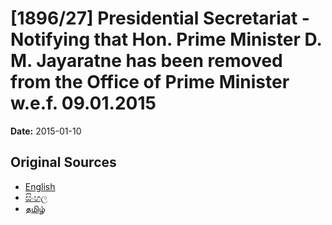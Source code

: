 # [1896/27] Presidential Secretariat - Notifying that Hon. Prime Minister D. M. Jayaratne has been removed from the Office of Prime Minister w.e.f. 09.01.2015

**Date:** 2015-01-10

## Original Sources

- [English](https://documents.gov.lk/view/extra-gazettes/2015/1/1896-27_E.pdf)
- [සිංහල](https://documents.gov.lk/view/extra-gazettes/2015/1/1896-27_S.pdf)
- [தமிழ்](https://documents.gov.lk/view/extra-gazettes/2015/1/1896-27_T.pdf)

